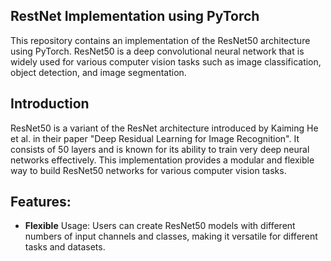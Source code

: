## RestNet Implementation using PyTorch
This repository contains an implementation of the ResNet50 architecture using PyTorch. ResNet50 is a deep convolutional neural network that is widely used for various computer vision tasks such as image classification, object detection, and image segmentation.

## Introduction
ResNet50 is a variant of the ResNet architecture introduced by Kaiming He et al. in their paper "Deep Residual Learning for Image Recognition". It consists of 50 layers and is known for its ability to train very deep neural networks effectively. This implementation provides a modular and flexible way to build ResNet50 networks for various computer vision tasks.

## Features:
-   **Flexible** Usage: Users can create ResNet50 models with different numbers of input channels and classes, making it versatile for different tasks and datasets.
